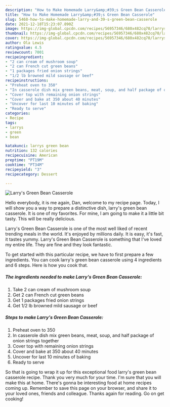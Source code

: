 ```yaml
---
description: "How to Make Homemade Larry&amp;#39;s Green Bean Casserole"
title: "How to Make Homemade Larry&amp;#39;s Green Bean Casserole"
slug: 5468-how-to-make-homemade-larry-and-39-s-green-bean-casserole
date: 2021-12-18T15:23:07.890Z
image: https://img-global.cpcdn.com/recipes/56957346/680x482cq70/larrys-green-bean-casserole-recipe-main-photo.jpg
thumbnail: https://img-global.cpcdn.com/recipes/56957346/680x482cq70/larrys-green-bean-casserole-recipe-main-photo.jpg
cover: https://img-global.cpcdn.com/recipes/56957346/680x482cq70/larrys-green-bean-casserole-recipe-main-photo.jpg
author: Ola Lewis
ratingvalue: 4.5
reviewcount: 7001
recipeingredient:
- "2 can cream of mushroom soup"
- "2 can French cut green beans"
- "1 packages fried onion strings"
- "1/2 lb browned mild sausage or beef"
recipeinstructions:
- "Preheat oven to 350"
- "In casserole dish mix green beans, meat, soup, and half package of onion strings together"
- "Cover top with remaining onion strings"
- "Cover and bake at 350 about 40 minutes"
- "Uncover for last 10 minutes of baking"
- "Ready to serve"
categories:
- Recipe
tags:
- larrys
- green
- bean

katakunci: larrys green bean 
nutrition: 132 calories
recipecuisine: American
preptime: "PT19M"
cooktime: "PT34M"
recipeyield: "3"
recipecategory: Dessert

---
```



![Larry&#39;s Green Bean Casserole](https://img-global.cpcdn.com/recipes/56957346/680x482cq70/larrys-green-bean-casserole-recipe-main-photo.jpg)

Hello everybody, it is me again, Dan, welcome to my recipe page. Today, I will show you a way to prepare a distinctive dish, larry&#39;s green bean casserole. It is one of my favorites. For mine, I am going to make it a little bit tasty. This will be really delicious.

Larry&#39;s Green Bean Casserole is one of the most well liked of recent trending meals in the world. It's enjoyed by millions daily. It is easy, it's fast, it tastes yummy. Larry&#39;s Green Bean Casserole is something that I've loved my entire life. They are fine and they look fantastic.




To get started with this particular recipe, we have to first prepare a few ingredients. You can cook larry&#39;s green bean casserole using 4 ingredients and 6 steps. Here is how you cook that.

<!--inarticleads1-->

##### The ingredients needed to make Larry&#39;s Green Bean Casserole:

1. Take 2 can cream of mushroom soup
1. Get 2 can French cut green beans
1. Get 1 packages fried onion strings
1. Get 1/2 lb browned mild sausage or beef




<!--inarticleads2-->

##### Steps to make Larry&#39;s Green Bean Casserole:

1. Preheat oven to 350
1. In casserole dish mix green beans, meat, soup, and half package of onion strings together
1. Cover top with remaining onion strings
1. Cover and bake at 350 about 40 minutes
1. Uncover for last 10 minutes of baking
1. Ready to serve




So that is going to wrap it up for this exceptional food larry&#39;s green bean casserole recipe. Thank you very much for your time. I'm sure that you will make this at home. There's gonna be interesting food at home recipes coming up. Remember to save this page on your browser, and share it to your loved ones, friends and colleague. Thanks again for reading. Go on get cooking!
